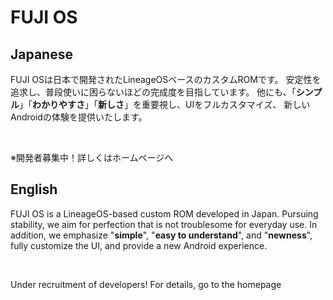 <h1>FUJI OS</h1>
<h2>Japanese</h2>
<p>FUJI OSは日本で開発されたLineageOSベースのカスタムROMです。
安定性を追求し、普段使いに困らないほどの完成度を目指しています。
  他にも、「<strong>シンプル</strong>」「<strong>わかりやすさ</strong>」「<strong>新しさ</strong>」を重要視し、UIをフルカスタマイズ、
新しいAndroidの体験を提供いたします。</p><br>
<p>※開発者募集中！詳しくはホームページへ</p>
<h2>English</h2>
<p>FUJI OS is a LineageOS-based custom ROM developed in Japan. Pursuing stability, we aim for perfection that is not troublesome for everyday use. In addition, we emphasize "<strong>simple</strong>", "<strong>easy to understand</strong>", and "<strong>newness</strong>", fully customize the UI, and provide a new Android experience.</p><br>
<p>Under recruitment of developers! For details, go to the homepage</p>
